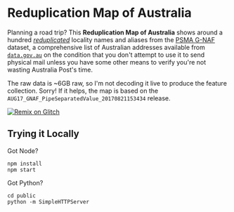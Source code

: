 # Reduplication Map of Australia

Planning a road trip? This **Reduplication Map of Australia** shows around a hundred *[reduplicated][LORAPC]* locality names and aliases from the [PSMA G-NAF][G-NAF] dataset, a comprehensive list of Australian addresses available from [`data.gov.au`][dgaugnaf] on the condition that you don't attempt to use it to send physical mail unless you have some other means to verify you're not wasting Australia Post's time.

The raw data is ~6GB raw, so I'm not decoding it live to produce the feature collection. Sorry! If it helps, the map is based on the `AUG17_GNAF_PipeSeparatedValue_20170821153434` release.

[![Remix on Glitch](https://cdn.glitch.com/2703baf2-b643-4da7-ab91-7ee2a2d00b5b%2Fremix-button.svg)](https://glitch.com/edit/#!/import/github/garthk/reduplication-map)

[LORAPC]: https://en.wikipedia.org/wiki/List_of_reduplicated_Australian_place_names
[G-NAF]: https://www.psma.com.au/products/g-naf
[dgaugnaf]: https://data.gov.au/dataset/geocoded-national-address-file-g-naf

## Trying it Locally

Got Node?

    npm install
    npm start

Got Python?

    cd public
    python -m SimpleHTTPServer
